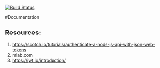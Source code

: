 
[![Build Status](https://travis-ci.org/samarthasthana/EvolveApi.svg?branch=master)](https://travis-ci.org/samarthasthana/EvolveApi)

#Documentation

## Resources: 
 1. https://scotch.io/tutorials/authenticate-a-node-js-api-with-json-web-tokens
 2. mlab.com
 3. https://jwt.io/introduction/

